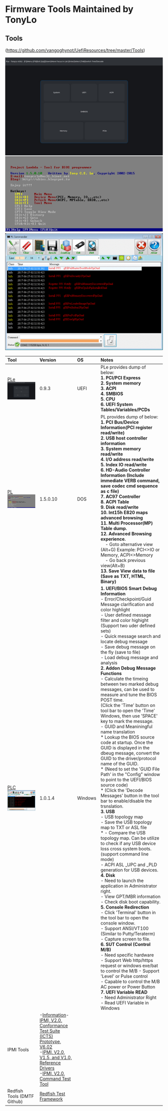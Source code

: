 # Firmware Tools Maintained by TonyLo

## Tools

(https://github.com/vangoghynot/UefiResources/tree/master/Tools)

![img](ple.jpg)
![img](pl.jpg)
![img](plc.gif)

|Tool|Version|OS|Notes|
|:-----------------|:-------------------|:-----------------|:-----------------|
|[ PLe](https://github.com/vangoghynot/UefiResources/tree/master/Tools/PLe)<br>![img](ple.jpg)|0.9.3|UEFI|PLe provides dump of below:<br>**1.	PCI/PCI Express<br>** **2.	System memory<br>** **3.	ACPI<br>** **4.	SMBIOS**<br> **5.	CPU**<br> **6.	UEFI System Tables/Variables/PCDs**||
|[ PL](https://github.com/vangoghynot/UefiResources/tree/master/Tools/PL)<br>![img](pl.jpg)|1.5.0.10|DOS|PL provides dump of below:<br>**1.	PCI Bus/Device Information(PCI register read/write)<br>** **2.	USB host controller information<br>** **3.	System memory read/write<br>** **4.	I/O address read/write<br>** **5.	Index IO read/write<br>** **6.	HD-Audio Controller Information (Include immediate VERB command, save codec cmd sequence as c file)<br>** **7.	AC97 Controller<br>** **8.	ACPI Table<br>** **9.	Disk read/write<br>** **10.	Int15h E820 maps advanced browsing<br>** **11.	Multi Processor(MP) Table dump.<br>** **12. Advanced Browsing experience. <br>** &nbsp;&nbsp;&nbsp; - Goto alternative view (Alt+G) Example: PCI<>IO or Memory, ACPI<>Memory<br>&nbsp;&nbsp;&nbsp; - Go back previous view(Alt+B)<br> **13. Save View data to file (Save as TXT, HTML, Binary)<br>** |
|[ PLC](https://github.com/vangoghynot/UefiResources/tree/master/Tools/PLC)<br>![img](plc.gif)|1.0.1.4|Windows|**1. UEFI/BIOS Smart Debug Information<br>**  - Error/Checkpoint/Guid Message clarification and color highlight<br> - User defined message filter and color highight (Support two uder defined sets)<br> - Quick message search and locate debug message<br> - Save debug message on the fly (save to file)<br> - Load debug message and analysis<br>**2. Addon Debug Message Functions<br>** - Calculate the timeing between two marked debug messages, can be used to measure and tune the BIOS POST time.<br> (Click the 'Time' button on tool bar to open the 'Time' Windows, then use 'SPACE' key to mark the message.<br> - GUID and Meaniningful name translation <br> * Lookup the BIOS source code at startup. Once the GUID is displayed in the dbeug message, convert the GUID to the driver/protocol name of the GUID.<br>* (Need to set the 'GUID File Path' in the "Config" window to point to the UEFI/BIOS source code)<br>* (Click the 'Decode Messages' button in the tool bar to enable/disable the trsnslation.<br>**3. USB<br>**  - USB topology map<br> - Save the USB topology map to TXT or ASL file<br>* - Compare the USB topology map. Can be utilize to check if any USB device loss cross system boots. (support command line mode)<br> - ACPI ASL _UPC and _PLD generation for USB devices.<br>**4. Disk<br>**  - Need to launch the application in Administrator right.<br> - View GPT/MBR information<br> - Check disk boot capability.<br>**5. Console Redirection<br>**  - Click 'Terminal' button in the tool bar to open the console window.<br> - Support ANSI/VT100 (Similar to Putty/Teraterm)<br> - Capture screen to file.<br>**6. SUT Control (Control M/B)<br>**  - Need specific hardware<br> - Support Web http/https request or windows exe/bat to control the M/B - Support 'Level' or Pulse control<br> - Capable to control the M/B AC power or Power Button<br>**7. UEFI Variable READ<br>**  - Need Administrator Right<br> - Read UEFI Variable in Windows <br>|
|IPMI Tools|-[Information](https://www.intel.com.tw/content/www/tw/zh/servers/ipmi/ipmi-technical-resources.html?wapkw=ipmi)-[IPMI, V2.0, Conformance Test Suite (ICTS) Prototype, V6.02](https://www.intel.com.tw/content/dam/www/public/us/en/documents/product-briefs/icts_v602.zip)<br>-[IPMI, V2.0, V1.5, and V1.0, Reference Drivers](https://www.intel.com.tw/content/dam/www/public/us/en/documents/product-briefs/drvjan13_2005.zip)<br>-[IPMI, V2.0, Command Test Tool](https://www.intel.com.tw/content/dam/www/public/us/en/documents/product-briefs/ipmitool_01-13-05.zip)|
|Redfish Tools (DMTF Github)|[Redfish Test Framework](https://github.com/DMTF/Redfish-Test-Framework)|


